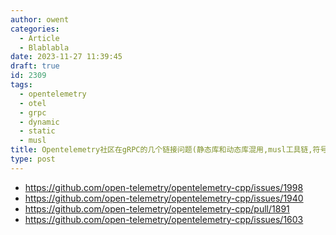 ```yaml
---
author: owent
categories:
  - Article
  - Blablabla
date: 2023-11-27 11:39:45
draft: true
id: 2309
tags: 
  - opentelemetry
  - otel
  - grpc
  - dynamic
  - static
  - musl
title: Opentelemetry社区在gRPC的几个链接问题(静态库和动态库混用,musl工具链,符号裁剪)
type: post
---
```


+ https://github.com/open-telemetry/opentelemetry-cpp/issues/1998
+ https://github.com/open-telemetry/opentelemetry-cpp/issues/1940
+ https://github.com/open-telemetry/opentelemetry-cpp/pull/1891
+ https://github.com/open-telemetry/opentelemetry-cpp/issues/1603
